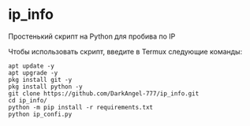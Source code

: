 # ip_info
Простенький скрипт на Python для пробива по IP

Чтобы использовать скрипт, введите в Termux следующие команды:
    
    apt update -y
    apt upgrade -y
    pkg install git -y 
    pkg install python -y 
    git clone https://github.com/DarkAngel-777/ip_info.git
    cd ip_info/
    python -m pip install -r requirements.txt
    python ip_confi.py
